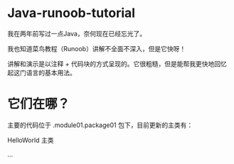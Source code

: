 # Java-runoob-tutorial
我在两年前写过一点Java，奈何现在已经忘光了。

我也知道菜鸟教程（Runoob）讲解不全面不深入，但是它快呀！

讲解和演示是以注释 + 代码块的方式呈现的。它很粗糙，但是能帮我更快地回忆起这门语言的基本用法。

# 它们在哪？
主要的代码位于 .module01.package01 包下，目前更新的主类有：


HelloWorld 主类

...


